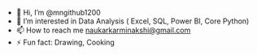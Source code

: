 - 👋 Hi, I’m @mngithub1200
- 👀 I’m interested in Data Analysis ( Excel, SQL, Power BI, Core Python)
- 📫 How to reach me naukarkarminakshi@gmail.com
- ⚡ Fun fact: Drawing, Cooking

<!---
mngithub1200/mngithub1200 is a ✨ special ✨ repository because its `README.md` (this file) appears on your GitHub profile.
You can click the Preview link to take a look at your changes.
--->
